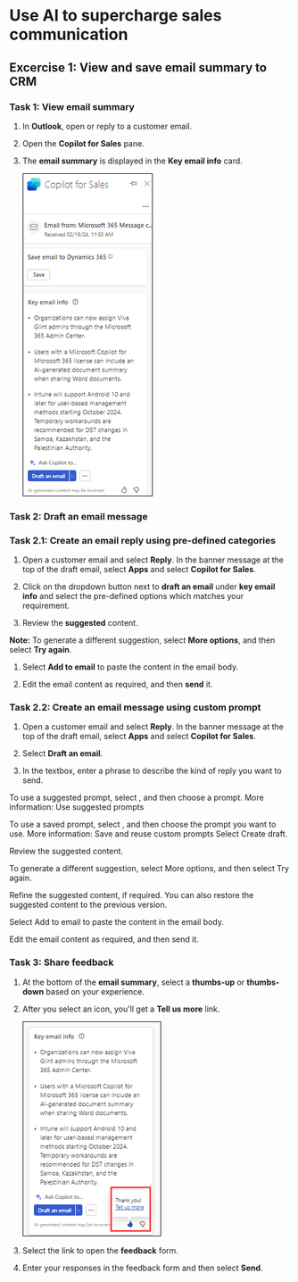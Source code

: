 # Use AI to supercharge sales communication 

## Excercise 1: View and save email summary to CRM

### Task 1: View email summary

1. In **Outlook**, open or reply to a customer email.

1. Open the **Copilot for Sales** pane.

1. The **email summary** is displayed in the **Key email info** card.

   ![](/media/dy1.png)

### Task 2: Draft an email message  

### Task 2.1: Create an email reply using pre-defined categories

1. Open a customer email and select **Reply**. In the banner message at the top of the draft email, select **Apps** and select **Copilot for Sales**.

1. Click on the dropdown button next to **draft an email** under **key email info** and select the pre-defined options which matches your requirement.

1. Review the **suggested** content.

**Note:** To generate a different suggestion, select **More options**, and then select **Try again**.

1. Select **Add to email** to paste the content in the email body.

1. Edit the email content as required, and then **send** it.

### Task 2.2: Create an email message using custom prompt

1. Open a customer email and select **Reply**. In the banner message at the top of the draft email, select **Apps** and select **Copilot for Sales**.

1. Select **Draft an email**.

1. In the textbox, enter a phrase to describe the kind of reply you want to send.

To use a suggested prompt, select  , and then choose a prompt. More information: Use suggested prompts

To use a saved prompt, select  , and then choose the prompt you want to use. More information: Save and reuse custom prompts
Select Create draft.

Review the suggested content.

To generate a different suggestion, select More options, and then select Try again.

Refine the suggested content, if required. You can also restore the suggested content to the previous version.

Select Add to email to paste the content in the email body.

Edit the email content as required, and then send it.


### Task 3: Share feedback

1. At the bottom of the **email summary**, select a **thumbs-up** or **thumbs-down** based on your experience.

1. After you select an icon, you'll get a **Tell us more** link.

   ![](/media/dy4.png)

1. Select the link to open the **feedback** form.

1. Enter your responses in the feedback form and then select **Send**.
